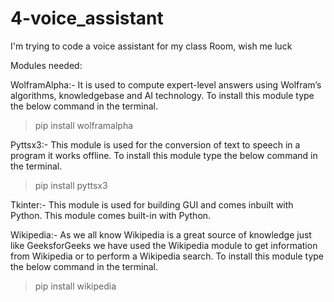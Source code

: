 # 4-voice_assistant
I'm trying to code a voice assistant for my class Room, wish me luck


Modules needed:

WolframAlpha:- It is used to compute expert-level answers using Wolfram’s algorithms,
knowledgebase and AI technology. To install this module type the below command in the terminal.


>pip install wolframalpha


Pyttsx3:- This module is used for the conversion of text to speech in a program it works offline. To install this module type the below command in the terminal.

>pip install pyttsx3


Tkinter:- This module is used for building GUI and comes inbuilt with Python. This module comes built-in with Python. 

Wikipedia:- As we all know Wikipedia is a great source of knowledge just like GeeksforGeeks we have used the Wikipedia module to get information from Wikipedia or to perform a Wikipedia search. To install this module type the below command in the terminal.

>pip install wikipedia



